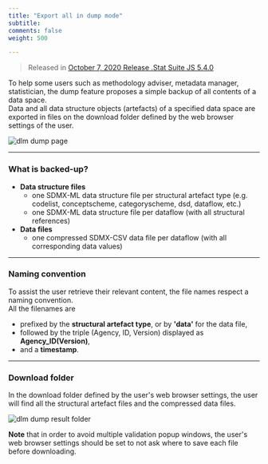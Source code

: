 ```yaml
---
title: "Export all in dump mode"
subtitle: 
comments: false
weight: 500

---
```


>Released in [October 7, 2020 Release .Stat Suite JS 5.4.0](https://sis-cc.gitlab.io/dotstatsuite-documentation/changelog/#october-7-2020)

To help some users such as methodology adviser, metadata manager, statistician, the dump feature proposes a simple backup of all contents of a data space.  
Data and all data structure objects (artefacts) of a specified data space are exported in files on the download folder defined by the web browser settings of the user.  

![dlm dump page](/dotstatsuite-documentation/images/dlm-dump-1.png)  
  
---

### What is backed-up?

- **Data structure files**
    - one SDMX-ML data structure file per structural artefact type (e.g. codelist, conceptscheme, categoryscheme, dsd, dataflow, etc.)  
    - one SDMX-ML data structure file per dataflow (with all structural references)    
- **Data files**
    - one compressed SDMX-CSV data file per dataflow (with all corresponding data values)  

---
  
### Naming convention
  
To assist the user retrieve their relevant content, the file names respect a naming convention.  
All the filenames are  
* prefixed by the **structural artefact type**, or by **'data'** for the data file,
* followed by the triple (Agency, ID, Version) displayed as **Agency_ID(Version)**,
* and a **timestamp**.
  
--- 

### Download folder  
  
In the download folder defined by the user's web browser settings, the user will find all the structural artefact files and the compressed data files.  

![dlm dump result folder](/dotstatsuite-documentation/images/dlm-dump-2.png)  

**Note** that in order to avoid multiple validation popup windows, the user's web browser settings should be set to not ask where to save each file before downloading.
